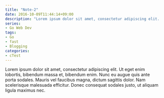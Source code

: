 ```yaml
---
title: "Note-2"
date: 2016-10-09T11:44:14+09:00
description: "Lorem ipsum dolor sit amet, consectetur adipiscing elit. Ut eget enim lobortis,"
series:
- Go Web Dev
tags:
- Go
- fast
- Blogging
categories:
- cTest
---
```


Lorem ipsum dolor sit amet, consectetur adipiscing elit. Ut eget enim lobortis, bibendum massa et, bibendum enim. Nunc eu augue quis ante porta sodales. Mauris vel faucibus magna, dictum sagittis dolor. Nam scelerisque malesuada efficitur. Donec consequat sodales justo, ut aliquam ligula maximus nec. 
